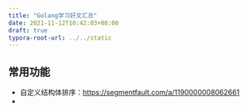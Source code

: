 ```yaml
---
title: "Golang学习好文汇总"
date: 2021-11-12T10:42:03+08:00
draft: true
typora-root-url: ../../static
---
```


## 常用功能

- 自定义结构体排序：https://segmentfault.com/a/1190000008062661
- 
